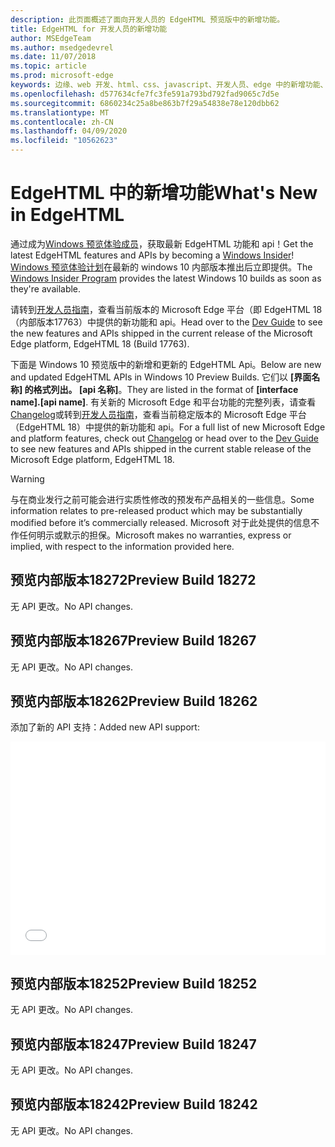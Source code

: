 ```yaml
---
description: 此页面概述了面向开发人员的 EdgeHTML 预览版中的新增功能。
title: EdgeHTML for 开发人员的新增功能
author: MSEdgeTeam
ms.author: msedgedevrel
ms.date: 11/07/2018
ms.topic: article
ms.prod: microsoft-edge
keywords: 边缘、web 开发、html、css、javascript、开发人员、edge 中的新增功能、edge 中的新 Api、edgehtml、edgehtml 预览版
ms.openlocfilehash: d577634cfe7fc3fe591a793bd792fad9065c7d5e
ms.sourcegitcommit: 6860234c25a8be863b7f29a54838e78e120dbb62
ms.translationtype: MT
ms.contentlocale: zh-CN
ms.lasthandoff: 04/09/2020
ms.locfileid: "10562623"
---
```

# <span data-ttu-id="42108-104">EdgeHTML 中的新增功能</span><span class="sxs-lookup"><span data-stu-id="42108-104">What's New in EdgeHTML</span></span>

<span data-ttu-id="42108-105">通过成为[Windows 预览体验成员](https://insider.windows.com/)，获取最新 EdgeHTML 功能和 api！</span><span class="sxs-lookup"><span data-stu-id="42108-105">Get the latest EdgeHTML features and APIs by becoming a [Windows Insider](https://insider.windows.com/)!</span></span> <span data-ttu-id="42108-106">[Windows 预览体验计划](https://insider.windows.com/)在最新的 windows 10 内部版本推出后立即提供。</span><span class="sxs-lookup"><span data-stu-id="42108-106">The [Windows Insider Program](https://insider.windows.com/) provides the latest Windows 10 builds as soon as they're available.</span></span> 

<span data-ttu-id="42108-107">请转到[开发人员指南](../dev-guide.md)，查看当前版本的 Microsoft Edge 平台（即 EdgeHTML 18 （内部版本17763）中提供的新功能和 api。</span><span class="sxs-lookup"><span data-stu-id="42108-107">Head over to the [Dev Guide](../dev-guide.md) to see the new features and APIs shipped in the current release of the Microsoft Edge platform, EdgeHTML 18 (Build 17763).</span></span> 

<span data-ttu-id="42108-108">下面是 Windows 10 预览版中的新增和更新的 EdgeHTML Api。</span><span class="sxs-lookup"><span data-stu-id="42108-108">Below are new and updated EdgeHTML APIs in Windows 10 Preview Builds.</span></span> <span data-ttu-id="42108-109">它们以 **[界面名称] 的格式列出。 [api 名称]**。</span><span class="sxs-lookup"><span data-stu-id="42108-109">They are listed in the format of **[interface name].[api name]**.</span></span> <span data-ttu-id="42108-110">有关新的 Microsoft Edge 和平台功能的完整列表，请查看[Changelog](https://developer.microsoft.com/microsoft-edge/platform/changelog/)或转到[开发人员指南](../dev-guide.md)，查看当前稳定版本的 Microsoft Edge 平台（EdgeHTML 18）中提供的新功能和 api。</span><span class="sxs-lookup"><span data-stu-id="42108-110">For a full list of new Microsoft Edge and platform features, check out [Changelog](https://developer.microsoft.com/microsoft-edge/platform/changelog/) or head over to the [Dev Guide](../dev-guide.md) to see new features and APIs shipped in the current stable release of the Microsoft Edge platform, EdgeHTML 18.</span></span>  

> [!WARNING] 
> <span data-ttu-id="42108-111">与在商业发行之前可能会进行实质性修改的预发布产品相关的一些信息。</span><span class="sxs-lookup"><span data-stu-id="42108-111">Some information relates to pre-released product which may be substantially modified before it’s commercially released.</span></span> <span data-ttu-id="42108-112">Microsoft 对于此处提供的信息不作任何明示或默示的担保。</span><span class="sxs-lookup"><span data-stu-id="42108-112">Microsoft makes no warranties, express or implied, with respect to the information provided here.</span></span>

## <span data-ttu-id="42108-113">预览内部版本18272</span><span class="sxs-lookup"><span data-stu-id="42108-113">Preview Build 18272</span></span>
<span data-ttu-id="42108-114">无 API 更改。</span><span class="sxs-lookup"><span data-stu-id="42108-114">No API changes.</span></span>

## <span data-ttu-id="42108-115">预览内部版本18267</span><span class="sxs-lookup"><span data-stu-id="42108-115">Preview Build 18267</span></span>
<span data-ttu-id="42108-116">无 API 更改。</span><span class="sxs-lookup"><span data-stu-id="42108-116">No API changes.</span></span>

## <span data-ttu-id="42108-117">预览内部版本18262</span><span class="sxs-lookup"><span data-stu-id="42108-117">Preview Build 18262</span></span>

<span data-ttu-id="42108-118">添加了新的 API 支持：</span><span class="sxs-lookup"><span data-stu-id="42108-118">Added new API support:</span></span>

<iframe height='341' scrolling='no' title='<span data-ttu-id="42108-119">EdgeHTML Preview 内部版本17682</span><span class="sxs-lookup"><span data-stu-id="42108-119">EdgeHTML Preview Build 17682</span></span>' src='//codepen.io/MSEdgeDev/embed/5a691c1840690352f409d3788b8167fa/?height=341&theme-id=23761&default-tab=result&embed-version=2' frameborder='no' allowtransparency='true' allowfullscreen='true' style='width: 100%;'><span data-ttu-id="42108-120">请参阅 <a href='https://codepen.io/MSEdgeDev/pen/5a691c1840690352f409d3788b8167fa/'> </a> <a href='https://codepen.io/MSEdgeDev'> </a> CodePen 上的 "MSEdgeDev" （@MSEdgeDev）中的 <a href='https://codepen.io'> 笔 EdgeHTML Preview 内部版本 17682 </a> 。</span><span class="sxs-lookup"><span data-stu-id="42108-120">See the Pen <a href='https://codepen.io/MSEdgeDev/pen/5a691c1840690352f409d3788b8167fa/'>EdgeHTML Preview Build 17682</a> by MSEdgeDev (<a href='https://codepen.io/MSEdgeDev'>@MSEdgeDev</a>) on <a href='https://codepen.io'>CodePen</a>.</span></span>
</iframe>

## <span data-ttu-id="42108-121">预览内部版本18252</span><span class="sxs-lookup"><span data-stu-id="42108-121">Preview Build 18252</span></span>
<span data-ttu-id="42108-122">无 API 更改。</span><span class="sxs-lookup"><span data-stu-id="42108-122">No API changes.</span></span>

## <span data-ttu-id="42108-123">预览内部版本18247</span><span class="sxs-lookup"><span data-stu-id="42108-123">Preview Build 18247</span></span>
<span data-ttu-id="42108-124">无 API 更改。</span><span class="sxs-lookup"><span data-stu-id="42108-124">No API changes.</span></span>

## <span data-ttu-id="42108-125">预览内部版本18242</span><span class="sxs-lookup"><span data-stu-id="42108-125">Preview Build 18242</span></span>
<span data-ttu-id="42108-126">无 API 更改。</span><span class="sxs-lookup"><span data-stu-id="42108-126">No API changes.</span></span>